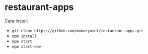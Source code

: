 # restaurant-apps

Cara Install
- `git clone https://github.com/mnooryusuf/restaurant-apps.git`
- `npm install`
- `npm start`
- `npm start-dev`
